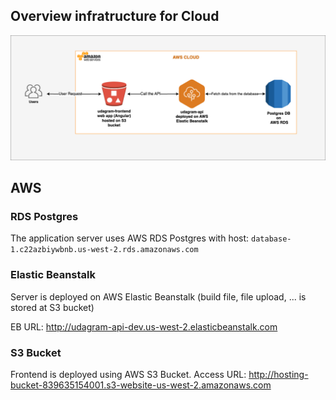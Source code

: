 ## Overview infratructure for Cloud
![aws cloud](./snapshots/infra.drawio.png "AWS")

## AWS
### RDS Postgres
The application server uses AWS RDS Postgres with host: `database-1.c22azbiywbnb.us-west-2.rds.amazonaws.com`

### Elastic Beanstalk
Server is deployed on AWS Elastic Beanstalk (build file, file upload, ... is stored at S3 bucket)

EB URL: http://udagram-api-dev.us-west-2.elasticbeanstalk.com

### S3 Bucket
Frontend is deployed using AWS S3 Bucket.
Access URL: http://hosting-bucket-839635154001.s3-website-us-west-2.amazonaws.com
